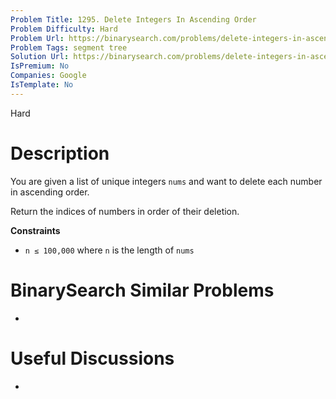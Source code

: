 ```yaml
---
Problem Title: 1295. Delete Integers In Ascending Order
Problem Difficulty: Hard
Problem Url: https://binarysearch.com/problems/delete-integers-in-ascending-order/
Problem Tags: segment tree
Solution Url: https://binarysearch.com/problems/delete-integers-in-ascending-order/solutions/
IsPremium: No
Companies: Google
IsTemplate: No
---
```


<span style="color: ;">Hard</span>

# Description

You are given a list of unique integers `nums` and want to delete each number in ascending order.

Return the indices of numbers in order of their deletion.

**Constraints**
- `n ≤ 100,000` where `n` is the length of `nums`

# BinarySearch Similar Problems

- []()

# Useful Discussions

- []()
